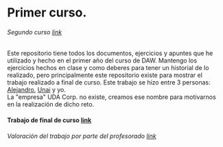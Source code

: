 Primer curso.
=====

###### Segundo curso [link](../2GDAW)

Este repositorio tiene todos los documentos, ejercicios y apuntes que he utilizado y hecho en el primer año del curso de DAW. Mantengo los ejercicios hechos en clase y como deberes para tener un historial de lo realizado, pero principalmente este repositorio existe para mostrar el trabajo realizado a final de curso. Este trabajo se hizo entre 3 personas: [Alejandro](https://github.com/AlejandroDiazdeOtalora), [Unai](https://github.com/unaipuelles) y yo.  
La "empresa" UDA Corp. no existe, creamos ese nombre para motivarnos en la realización de dicho reto.

#### Trabajo de final de curso [link](./Reto)
###### Valoración del trabajo por parte del profesorado [link](/Nota%20reto.PNG)
